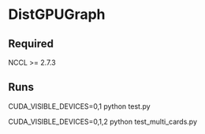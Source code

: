 # DistGPUGraph

## Required

NCCL >= 2.7.3

## Runs

CUDA_VISIBLE_DEVICES=0,1 python test.py

CUDA_VISIBLE_DEVICES=0,1,2 python test_multi_cards.py
